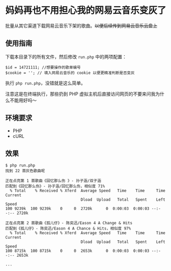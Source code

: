 # 妈妈再也不用担心我的网易云音乐变灰了

批量从其它渠道下载网易云音乐下架的歌曲。~~以便后续传到网易云音乐云盘上~~

## 使用指南

下载本目录下的所有文件，然后修改 `run.php` 中的两项配置：
```
$id = 14721111; //想要操作的歌单编号
$cookie = ''; // 填入网易云音乐的 cookie 以便更精准判断是否变灰
```

执行 `php run.php`，没错就是这么简单。

注意这是在终端执行，那些扔到 PHP 虚拟主机后直接访问网页的不要来问我为什么不能用好吗～

## 环境要求
 - PHP
 - cURL

## 效果
```
$ php run.php
找到 22 首灰色歌曲呢

正在点亮第 1 首歌曲《回忆那么伤 》- 孙子涵/双子涵
匹配到《回忆那么伤》- 孙子涵/回忆那么伤，相似度 71%
  % Total    % Received % Xferd  Average Speed   Time    Time     Time  Current
                                 Dload  Upload   Total   Spent    Left  Speed
100 9239k  100 9239k    0     0  2720k      0  0:00:03  0:00:03 --:--:-- 2720k

正在点亮第 2 首歌曲《孤儿仔》- 陈奕迅/Eason 4 A Change & Hits
匹配到《孤儿仔》- 陈奕迅/Eason 4 A Chance & Hits，相似度 97%
  % Total    % Received % Xferd  Average Speed   Time    Time     Time  Current
                                 Dload  Upload   Total   Spent    Left  Speed
100 8715k  100 8715k    0     0  2653k      0  0:00:03  0:00:03 --:--:-- 2653k

...
```
